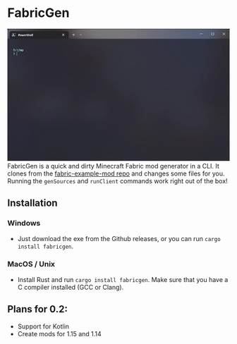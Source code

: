 # FabricGen
![FabricGen in action](img/readme.gif)
FabricGen is a quick and dirty Minecraft Fabric mod generator in a CLI. It clones from the [fabric-example-mod repo](https://github.com/FabricMC/fabric-example-mod) and changes some files for you. Running the `genSources` and `runClient` commands work right out of the box!

## Installation
### Windows
- Just download the exe from the Github releases, or you can run `cargo install fabricgen`.
### MacOS / Unix
- Install Rust and run `cargo install fabricgen`. Make sure that you have a C compiler installed (GCC or Clang).

## Plans for 0.2:
- Support for Kotlin
- Create mods for 1.15 and 1.14
